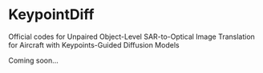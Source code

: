 # KeypointDiff
Official codes for Unpaired Object-Level SAR-to-Optical Image Translation for Aircraft with Keypoints-Guided Diffusion Models

Coming soon...
